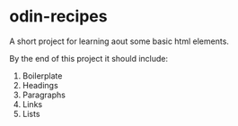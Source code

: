 # odin-recipes

A short project for learning aout some basic html elements.

By the end of this project it should include:

1. Boilerplate
2. Headings
3. Paragraphs
4. Links
5. Lists